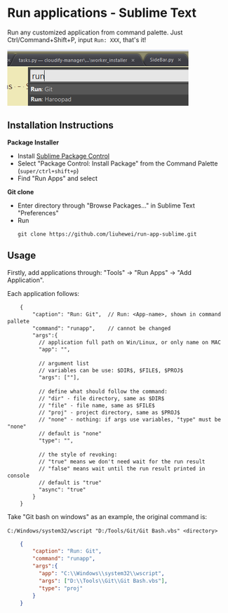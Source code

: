 
# Run applications - Sublime Text

Run any customized application from command palette. Just Ctrl/Command+Shift+P, input `Run: XXX`, that's it!

![effect](./imgs/screenshot.png)

## Installation Instructions

**Package Installer**

* Install [Sublime Package Control](http://wbond.net/sublime_packages/package_control)
* Select "Package Control: Install Package" from the Command Palette (`super/ctrl+shift+p`)
* Find "Run Apps" and select

**Git clone**
* Enter directory through "Browse Packages..." in Sublime Text "Preferences"
* Run
    ```
    git clone https://github.com/liuhewei/run-app-sublime.git
    ```

## Usage
Firstly, add applications through: "Tools" -> "Run Apps" -> "Add Application".

Each application follows:
```
    {
        "caption": "Run: Git",  // Run: <App-name>, shown in command pallete
        "command": "runapp",    // cannot be changed
        "args":{
          // application full path on Win/Linux, or only name on MAC
          "app": "",

          // argument list
          // variables can be use: $DIR$, $FILE$, $PROJ$
          "args": [""],

          // define what should follow the command:
          // "dir" - file directory, same as $DIR$
          // "file" - file name, same as $FILE$
          // "proj" - project directory, same as $PROJ$
          // "none" - nothing: if args use variables, "type" must be "none"
          // default is "none"
          "type": "",

          // the style of revoking: 
          // "true" means we don't need wait for the run result
          // "false" means wait until the run result printed in console
          // default is "true"
          "async": "true"
        }
    }
```

Take "Git bash on windows" as an example, the original command is:

`C:/Windows/system32/wscript "D:/Tools/Git/Git Bash.vbs" <directory>`

```json
    {
        "caption": "Run: Git",
        "command": "runapp",
        "args":{
          "app": "C:\\Windows\\system32\\wscript",
          "args": ["D:\\Tools\\Git\\Git Bash.vbs"],
          "type": "proj"
        }
    }
```



